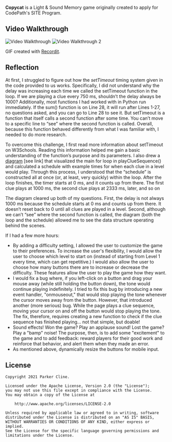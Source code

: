 **Copycat** is a Light & Sound Memory game originally created to apply for CodePath's SITE Program. 

## Video Walkthrough

<img src='http://g.recordit.co/lqrs2pI0tf.gif' title='Video Walkthrough' width='' alt='Video Walkthrough' />

<img src='http://g.recordit.co/okvurfEeip.gif' title='Video Walkthrough 2' width='' alt='Video Walkthrough 2' />

GIF created with [Recordit](http://recordit.co/).

## Reflection 

At first, I struggled to figure out how the *setTimeout* timing system given in the code provided to us works. Specifically, I did not understand why the delay was increasing each time we called the setTimeout function in the loop. If we are playing a clue every 750 ms, shouldn’t the delay always be 1000? Additionally, most functions I had worked with in Python run immediately. If the sum() function is on Line 28, it will run after Lines 1-27, no questions asked, and you can go to Line 28 to see it. But setTimeout is a function that itself calls a second function after some time. You can’t move to a specific line to “see” where the second function is called. Overall, because this function behaved differently from what I was familiar with, I needed to do more research.

To overcome this challenge, I first read more information about setTimeout on W3Schools. Reading this information helped me gain a basic understanding of the function’s purpose and its parameters. I also drew a [diagram](https://i.imgur.com/JXf5LYs.png) [see link] that visualized the main for loop in playClueSequence() and calculated a schedule with example times for when each clue in a level would play. Through this process, I understood that the “schedule” is constructed all at once (or, at least, very quickly) within the loop. After the loop finishes, the timer starts at 0 ms, and it counts up from there. The first clue plays at 1000 ms, the second clue plays at 2333 ms, later, and so on

The diagram cleared up both of my questions. First, the delay is not always 1000 ms because the schedule starts at 0 ms and counts up from there. It doesn’t reset back to 0 until all clues are played in a level. Second, although we can’t “see” where the second function is called, the diagram (both the loop and the schedule) allowed me to see the data structure operating behind the scenes. 

 If I had a few more hours:
  - By adding a difficulty setting, I allowed the user to customize the game to their preferences. To increase the user's flexibility, I would allow the user to choose which level to start on (instead of starting from Level 1 every time, which can get repetitive.)
    I would also allow the user to choose how many buttons there are to increase or decrease the difficulty. These features allow the user to play the game how they want.
   - I would fix a bug where, if you left-click on a button and drag your mouse away (while still holding the button down), the tone would continue playing indefinitely. I tried to fix this bug by introducing a new event handler, "onmouseout," that would stop playing the tone whenever the cursor moves away from the button. However, that introduced another (more serious) bug. While the page plays a clue sequence, moving your cursor on and off the button would stop playing the tone. The fix, therefore, requires creating a new function to check if the clue sequence has finished playing... not that simple, but doable!
   - Sound effects! Won the game? Play an applause sound! Lost the game? Play a "bamp" noise! The purpose, then, is to add some "excitement" to the game and to add feedback: reward players for their good work and reinforce that behavior, and alert them when they made an error.
   - As mentioned above, dynamically resize the buttons for mobile input.

   
## License

    Copyright 2021 Parker Cline.

    Licensed under the Apache License, Version 2.0 (the "License");
    you may not use this file except in compliance with the License.
    You may obtain a copy of the License at

        http://www.apache.org/licenses/LICENSE-2.0

    Unless required by applicable law or agreed to in writing, software
    distributed under the License is distributed on an "AS IS" BASIS,
    WITHOUT WARRANTIES OR CONDITIONS OF ANY KIND, either express or implied.
    See the License for the specific language governing permissions and
    limitations under the License.
  
